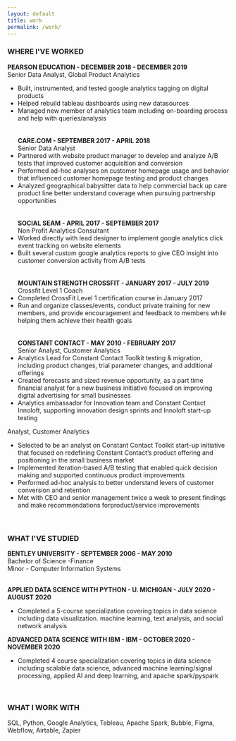 ```yaml
---
layout: default
title: work
permalink: /work/
---
```

### WHERE I'VE WORKED

**PEARSON EDUCATION - DECEMBER 2018 - DECEMBER 2019**<br>
Senior Data Analyst, Global Product Analytics<br>
- Built, instrumented, and tested google analytics tagging on digital products
- Helped rebuild tableau dashboards using new datasources
- Managed new member of analytics team including on-boarding process and help with queries/analysis‍<br>
‍<br>
‍<br>
**CARE.COM - SEPTEMBER 2017 - APRIL 2018**<br>
Senior Data Analyst<br>
- Partnered with website product manager to develop and analyze A/B tests that improved customer acquisition and conversion
- Performed ad-hoc analyses on customer homepage usage and behavior that influenced customer homepage testing and product changes
- Analyzed geographical babysitter data to help commercial back up care product line better understand coverage when pursuing partnership opportunities‍<br>
‍<br>
‍<br>
**SOCIAL SEAM - APRIL 2017 - SEPTEMBER 2017**<br>
Non Profit Analytics Consultant<br>
- Worked directly with lead designer to implement google analytics click event tracking on website elements
- Built several custom google analytics reports to give CEO insight into customer conversion activity from A/B tests‍<br>
‍‍<br>
‍<br>
**MOUNTAIN STRENGTH CROSSFIT - JANUARY 2017 - JULY 2019**<br>
Crossfit Level 1 Coach
- Completed CrossFit Level 1 certification course in January 2017
- Run and organize classes/events, conduct private training for new members, and provide encouragement and feedback to members while helping them achieve their health goals‍<br>
‍‍<br>
‍<br>
**CONSTANT CONTACT - MAY 2010 - FEBRUARY 2017**<br>
Senior Analyst, Customer Analytics
- Analytics Lead for Constant Contact Toolkit testing & migration, including product changes, trial parameter changes, and additional offerings
- Created forecasts and sized revenue opportunity, as a part time financial analyst for a new business initiative focused on improving digital advertising for small businesses
- Analytics ambassador for Innovation team and Constant Contact Innoloft, supporting innovation design sprints and Innoloft start-up testing

Analyst, Customer Analytics
- Selected to be an analyst on Constant Contact Toolkit start-up initiative that focused on redefining Constant Contact’s product offering and positioning in the small business market
- Implemented iteration-based A/B testing that enabled quick decision making and supported continuous product improvements
- Performed ad-hoc analysis to better understand levers of customer conversion and retention
- Met with CEO and senior management twice a week to present findings and make recommendations forproduct/service improvements‍<br>
‍‍<br>‍
‍‍<br>
### WHAT I'VE STUDIED

**BENTLEY UNIVERSITY - SEPTEMBER 2006 - MAY 2010**<br>
Bachelor of Science -Finance<br>
Minor - Computer Information Systems<br>
‍

**APPLIED DATA SCIENCE WITH PYTHON - U. MICHIGAN - JULY 2020 - AUGUST 2020**<br>
- Completed a 5-course specialization covering topics in data science including data visualization. machine learning, text analysis, and social network analysis

**ADVANCED DATA SCIENCE WITH IBM - IBM - OCTOBER 2020 - NOVEMBER 2020**<br>
- Completed 4 course specialization covering topics in data science including scalable data science, advanced machine learning/signal processing, applied AI and deep learning, and apache spark/pyspark

‍
### WHAT I WORK WITH

SQL, Python, Google Analytics, Tableau, Apache Spark, Bubble, Figma, Webflow, Airtable, Zapier
